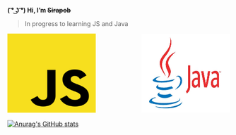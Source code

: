 **( ͡° ͜ʖ ͡°) Hi,  I’m ~~Sirapob~~**
> In progress to learning JS and Java

<span>
<img src="JS.png" style="width:200px;height:180px;">
<img align="right"src="Java.jpg" style="width:200px;height:180px;">
</span>


[![Anurag's GitHub stats](https://github-readme-stats.vercel.app/api?username=fluffyhugger)](https://github.com/Sirapob/github-readme-stats)

